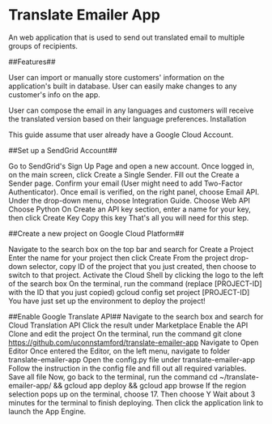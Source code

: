 # Translate Emailer App


An web application that is used to send out translated email to multiple groups of recipients.

##Features##

User can import or manually store customers' information on the application's built in database.
User can easily make changes to any customer's info on the app.

User can compose the email in any languages and customers will receive the translated version based on their language preferences.
Installation

This guide assume that user already have a Google Cloud Account.

##Set up a SendGrid Account##


Go to SendGrid's Sign Up Page and open a new account.
Once logged in, on the main screen, click Create a Single Sender.
Fill out the Create a Sender page.
Confirm your email (User might need to add Two-Factor Authenticator).
Once email is verified, on the right panel, choose Email API. Under the drop-down menu, choose Integration Guide.
Choose Web API
Choose Python
On Create an API key section, enter a name for your key, then click Create Key
Copy this key
That's all you will need for this step.

##Create a new project on Google Cloud Platform##

Navigate to the search box on the top bar and search for Create a Project
Enter the name for your project then click Create
From the project drop-down selector, copy ID of the project that you just created, then choose to switch to that project.
Activate the Cloud Shell by clicking the logo to the left of the search box
On the terminal, run the command (replace [PROJECT-ID] with the ID that you just copied)
gcloud config set project [PROJECT-ID]
You have just set up the environment to deploy the project!

##Enable Google Translate API##
Navigate to the search box and search for Cloud Translation API
Click the result under Marketplace
Enable the API
Clone and edit the project
On the terminal, run the command
git clone https://github.com/uconnstamford/translate-emailer-app
Navigate to Open Editor
Once entered the Editor, on the left menu, navigate to folder translate-emailer-app
Open the config.py file under translate-emailer-app
Follow the instruction in the config file and fill out all required variables.
Save all file
Now, go back to the terminal, run the command
cd ~/translate-emailer-app/ && gcloud app deploy && gcloud app browse
If the region selection pops up on the terminal, choose 17. Then choose Y
Wait about 3 minutes for the terminal to finish deploying. Then click the application link to launch the App Engine.
